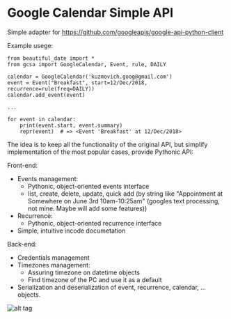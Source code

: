 # Google Calendar Simple API

Simple adapter for https://github.com/googleapis/google-api-python-client

Example usege:

    from beautiful_date import *
    from gcsa import GoogleCalendar, Event, rule, DAILY
    
    calendar = GoogleCalendar('kuzmovich.goog@gmail.com')
    event = Event("Breakfast", start=12/Dec/2018, recurrence=rule(freq=DAILY))
    calendar.add_event(event)
    
    ...
    
    for event in calendar:
        print(event.start, event.summary)
        repr(event)  # => <Event 'Breakfast' at 12/Dec/2018>

The idea is to keep all the functionality of the original API, but simplify implementation of the most popular cases, provide Pythonic API:

Front-end:

   - Events management:
      - Pythonic, object-oriented events interface
      - list, create, delete, update, quick add (by string like "Appointment at Somewhere on June 3rd 10am-10:25am" (googles text processing, not mine. Maybe will add some features))
   - Recurrence:
      - Pythonic, object-oriented recurrence interface
   - Simple, intuitive incode documetation

Back-end:

   - Credentials management
   - Timezones management:
      - Assuring timezone on datetime objects
      - Find timezone of the PC and use it as a default
   - Serialization and deserialization of event, recurrence, calendar, ... objects.


![alt tag](http://alfaraj-group.com/wp-content/uploads/2016/09/underConstruction.png)

